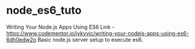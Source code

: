 # node_es6_tuto
Writing Your Node.js Apps Using ES6
Link - https://www.codementor.io/iykyvic/writing-your-nodejs-apps-using-es6-6dh0edw2o
Basic node.js server setup to execute es6.
